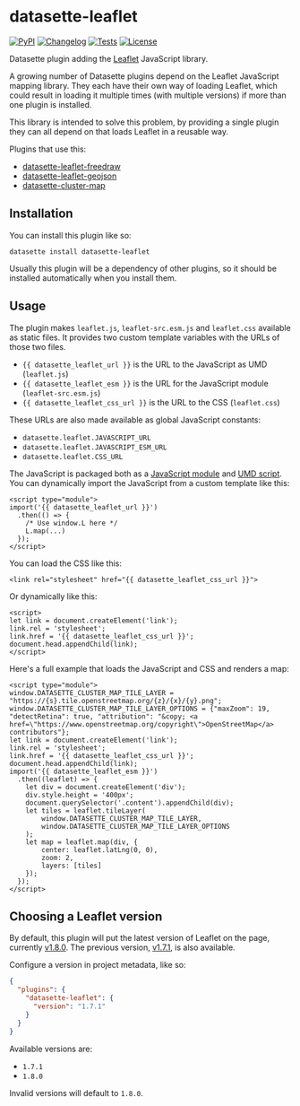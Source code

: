 # datasette-leaflet

[![PyPI](https://img.shields.io/pypi/v/datasette-leaflet.svg)](https://pypi.org/project/datasette-leaflet/)
[![Changelog](https://img.shields.io/github/v/release/simonw/datasette-leaflet?include_prereleases&label=changelog)](https://github.com/simonw/datasette-leaflet/releases)
[![Tests](https://github.com/simonw/datasette-leaflet/workflows/Test/badge.svg)](https://github.com/simonw/datasette-leaflet/actions?query=workflow%3ATest)
[![License](https://img.shields.io/badge/license-Apache%202.0-blue.svg)](https://github.com/simonw/datasette-leaflet/blob/main/LICENSE)

Datasette plugin adding the [Leaflet](https://leafletjs.com/) JavaScript library.

A growing number of Datasette plugins depend on the Leaflet JavaScript mapping library. They each have their own way of loading Leaflet, which could result in loading it multiple times (with multiple versions) if more than one plugin is installed.

This library is intended to solve this problem, by providing a single plugin they can all depend on that loads Leaflet in a reusable way.

Plugins that use this:

- [datasette-leaflet-freedraw](https://datasette.io/plugins/datasette-leaflet-freedraw)
- [datasette-leaflet-geojson](https://datasette.io/plugins/datasette-leaflet-geojson)
- [datasette-cluster-map](https://datasette.io/plugins/datasette-cluster-map)

## Installation

You can install this plugin like so:

    datasette install datasette-leaflet

Usually this plugin will be a dependency of other plugins, so it should be installed automatically when you install them.

## Usage

The plugin makes `leaflet.js`, `leaflet-src.esm.js` and `leaflet.css` available as static files. It provides two custom template variables with the URLs of those two files.

- `{{ datasette_leaflet_url }}` is the URL to the JavaScript as UMD (`leaflet.js`)
- `{{ datasette_leaflet_esm }}` is the URL for the JavaScript module (`leaflet-src.esm.js`)
- `{{ datasette_leaflet_css_url }}` is the URL to the CSS (`leaflet.css`)

These URLs are also made available as global JavaScript constants:

- `datasette.leaflet.JAVASCRIPT_URL`
- `datasette.leaflet.JAVASCRIPT_ESM_URL`
- `datasette.leaflet.CSS_URL`

The JavaScript is packaged both as a [JavaScript module](https://developer.mozilla.org/en-US/docs/Web/JavaScript/Guide/Modules) and [UMD script](https://github.com/umdjs/umd). You can dynamically import the JavaScript from a custom template like this:

```html+jinja
<script type="module">
import('{{ datasette_leaflet_url }}')
  .then(() => {
    /* Use window.L here */
    L.map(...)
  });
</script>
```

You can load the CSS like this:

```html+jinja
<link rel="stylesheet" href="{{ datasette_leaflet_css_url }}">
```

Or dynamically like this:

```html+jinja
<script>
let link = document.createElement('link');
link.rel = 'stylesheet';
link.href = '{{ datasette_leaflet_css_url }}';
document.head.appendChild(link);
</script>
```

Here's a full example that loads the JavaScript and CSS and renders a map:

```html+jinja
<script type="module">
window.DATASETTE_CLUSTER_MAP_TILE_LAYER = "https://{s}.tile.openstreetmap.org/{z}/{x}/{y}.png";
window.DATASETTE_CLUSTER_MAP_TILE_LAYER_OPTIONS = {"maxZoom": 19, "detectRetina": true, "attribution": "&copy; <a href=\"https://www.openstreetmap.org/copyright\">OpenStreetMap</a> contributors"};
let link = document.createElement('link');
link.rel = 'stylesheet';
link.href = '{{ datasette_leaflet_css_url }}';
document.head.appendChild(link);
import('{{ datasette_leaflet_esm }}')
  .then((leaflet) => {
    let div = document.createElement('div');
    div.style.height = '400px';
    document.querySelector('.content').appendChild(div);
    let tiles = leaflet.tileLayer(
        window.DATASETTE_CLUSTER_MAP_TILE_LAYER,
        window.DATASETTE_CLUSTER_MAP_TILE_LAYER_OPTIONS
    );
    let map = leaflet.map(div, {
        center: leaflet.latLng(0, 0),
        zoom: 2,
        layers: [tiles]
    });
  });
</script>
```

## Choosing a Leaflet version

By default, this plugin will put the latest version of Leaflet on the page, currently [v1.8.0](https://github.com/Leaflet/Leaflet/releases/tag/v1.8.0). The previous version, [v1.7.1](https://github.com/Leaflet/Leaflet/releases/tag/v1.7.1), is also available.

Configure a version in project metadata, like so:

```json
{
  "plugins": {
    "datasette-leaflet": {
      "version": "1.7.1"
    }
  }
}
```

Available versions are:

- `1.7.1`
- `1.8.0`

Invalid versions will default to `1.8.0`.

